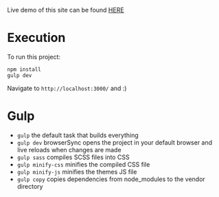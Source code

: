 Live demo of this site can be found [HERE](https://nahuelgoldy.github.io/landingPage/)

# Execution

To run this project:

```
npm install
gulp dev
```

Navigate to `http://localhost:3000/` and :)

# Gulp

- `gulp` the default task that builds everything
- `gulp dev` browserSync opens the project in your default browser and live reloads when changes are made
- `gulp sass` compiles SCSS files into CSS
- `gulp minify-css` minifies the compiled CSS file
- `gulp minify-js` minifies the themes JS file
- `gulp copy` copies dependencies from node_modules to the vendor directory